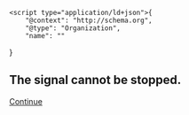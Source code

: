 <!DOCTYPE html>
<html style="font-size: 16px;">
  <head>
    <meta name="viewport" content="width=device-width, initial-scale=1.0">
    <meta charset="utf-8">
    <meta name="keywords" content="Atlas Industries">
    <meta name="description" content="">
    <meta name="page_type" content="np-template-header-footer-from-plugin">
    <title>Landing</title>
    <link rel="stylesheet" href="nicepage.css" media="screen">
<link rel="stylesheet" href="Landing.css" media="screen">
    <script class="u-script" type="text/javascript" src="jquery.js" defer=""></script>
    <script class="u-script" type="text/javascript" src="nicepage.js" defer=""></script>
    <meta name="generator" content="Nicepage 4.8.2, nicepage.com">
    <link id="u-theme-google-font" rel="stylesheet" href="https://fonts.googleapis.com/css?family=Roboto:100,100i,300,300i,400,400i,500,500i,700,700i,900,900i|Open+Sans:300,300i,400,400i,500,500i,600,600i,700,700i,800,800i">


    <script type="application/ld+json">{
		"@context": "http://schema.org",
		"@type": "Organization",
		"name": ""
}</script>
    <meta name="theme-color" content="#478ac9">
    <meta property="og:title" content="Landing">
    <meta property="og:type" content="website">
  </head>
  <body data-home-page="Landing.html" data-home-page-title="Landing" class="u-body u-xl-mode">
    <section class="u-align-center u-clearfix u-grey-90 u-section-1" id="sec-a1ac">
      <div class="u-align-left u-clearfix u-sheet u-sheet-1">
        <h2 class="u-custom-font u-font-courier-new u-text u-text-default u-text-1">The signal cannot be stopped.</h2>
        <a href="About.html" data-page-id="357309892" class="u-black u-border-3 u-border-grey-75 u-btn u-btn-round u-button-style u-custom-font u-font-courier-new u-hover-grey-80 u-radius-13 u-btn-1">Continue</a>
      </div>
    </section>
</html>

